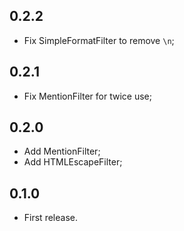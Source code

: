 0.2.2
-----

- Fix SimpleFormatFilter to remove `\n`;

0.2.1
-----

- Fix MentionFilter for twice use;

0.2.0
-----

- Add MentionFilter;
- Add HTMLEscapeFilter;

0.1.0
-----

- First release.
